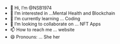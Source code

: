- 👋 Hi, I’m @NSB1974
- 👀 I’m interested in ...Mental Health and Blockchain
- 🌱 I’m currently learning ... Coding
- 💞️ I’m looking to collaborate on ... NFT Apps
- 📫 How to reach me ... website
- 😄 Pronouns: ... She her 

<!---
NSB1974/NSB1974 is a ✨ special ✨ repository because its `README.md` (this file) appears on your GitHub profile.
You can click the Preview link to take a look at your changes.
--->
